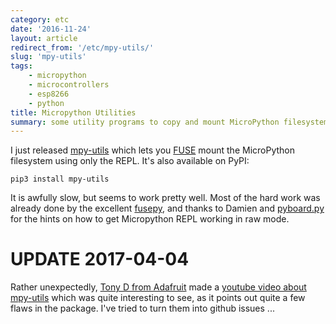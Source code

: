 ```yaml
---
category: etc
date: '2016-11-24'
layout: article
redirect_from: '/etc/mpy-utils/'
slug: 'mpy-utils'
tags:
    - micropython
    - microcontrollers
    - esp8266
    - python
title: Micropython Utilities
summary: some utility programs to copy and mount MicroPython filesystems from your computer
---
```


I just released [mpy-utils](https://github.com/nickzoic/mpy-utils) which
lets you [FUSE](https://en.wikipedia.org/wiki/Filesystem_in_Userspace)
mount the MicroPython filesystem using only the REPL. It's also
available on PyPI:

    pip3 install mpy-utils

It is awfully slow, but seems to work pretty well. Most of the hard work
was already done by the excellent
[fusepy](https://github.com/terencehonles/fusepy), and thanks to Damien
and
[pyboard.py](https://github.com/micropython/micropython/blob/master/tools/pyboard.py)
for the hints on how to get Micropython REPL working in raw mode.

UPDATE 2017-04-04
=================

Rather unexpectedly, [Tony D from Adafruit](https://learn.adafruit.com/users/tdicola)
made a [youtube video about mpy-utils](https://youtu.be/NdXtvtYrOs4) which was quite
interesting to see, as it points out quite a few flaws in the package.  I've tried to 
turn them into github issues ...
